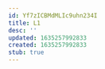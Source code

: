 ```yaml
---
id: Yf7zICBMdMLIc9uhn234I
title: L1
desc: ''
updated: 1635257992833
created: 1635257992833
stub: true
---
```



